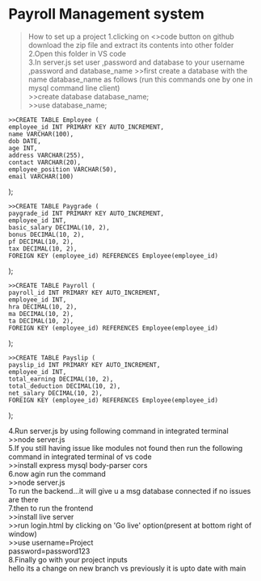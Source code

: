 # Payroll Management system

>How to set up a project
1.clicking on <>code button on github download the zip file and extract its contents into other folder<br>
2.Open this folder in VS code<br>
3.In server.js set user ,password and database to your username  ,password and database_name
    >>first create a database with the name database_name as follows (run this commands one by one in mysql command line client)<br>
    >>create database database_name;<br>
    >>use database_name;

    >>CREATE TABLE Employee (
    employee_id INT PRIMARY KEY AUTO_INCREMENT,
    name VARCHAR(100),
    dob DATE,
    age INT,
    address VARCHAR(255),
    contact VARCHAR(20),
    employee_position VARCHAR(50),
    email VARCHAR(100)
);

    >>CREATE TABLE Paygrade (
    paygrade_id INT PRIMARY KEY AUTO_INCREMENT,
    employee_id INT,
    basic_salary DECIMAL(10, 2),
    bonus DECIMAL(10, 2),
    pf DECIMAL(10, 2),
    tax DECIMAL(10, 2),
    FOREIGN KEY (employee_id) REFERENCES Employee(employee_id)
);

    >>CREATE TABLE Payroll (
    payroll_id INT PRIMARY KEY AUTO_INCREMENT,
    employee_id INT,
    hra DECIMAL(10, 2),
    ma DECIMAL(10, 2),
    ta DECIMAL(10, 2),
    FOREIGN KEY (employee_id) REFERENCES Employee(employee_id)
);

    >>CREATE TABLE Payslip (
    payslip_id INT PRIMARY KEY AUTO_INCREMENT,
    employee_id INT,
    total_earning DECIMAL(10, 2),
    total_deduction DECIMAL(10, 2),
    net_salary DECIMAL(10, 2),
    FOREIGN KEY (employee_id) REFERENCES Employee(employee_id)
);


4.Run server.js by using following  command in integrated terminal <br>
    >>node server.js<br>
5.If you still having issue like modules not found then run the following command in integrated terminal of vs code<br>
    >>install express mysql body-parser cors<br>
6.now agin run the command<br>
    >>node server.js <br>
    To run the backend...it will give u a msg database connected if no issues are there<br>
7.then to run the frontend <br>
    >>install live server<br>
    >>run login.html by clicking on 'Go live' option(present at bottom right of window)<br>
    >>use username=Project<br>
          password=password123<br>
8.Finally go with your project inputs<br>
hello its a change on new branch vs previously it is upto date with main
